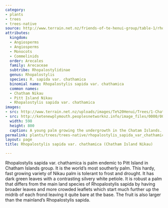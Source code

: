```yaml
---
category:
- plants
- trees
- trees-native
source: http://www.terrain.net.nz/friends-of-te-henui-group/table-1/rhopalostylis-sapida-var-chathamica-chatham-island-nikau.html
attributes:
  kingdom:
  - Angiosperms
  - Angiosperms
  - Monocots
  - Commelinids
  order: Arecales
  family: Arecaceae
  subtribe: Rhopalostylidinae
  genus: Rhopalostylis
  species: R. sapida var. chathamica
  binomial name: Rhopalostylis sapida var. chathamica
  common names:
  - Chatham Nikau
  - Pitt Island Nikau
  - Rhopalostylis sapida var. chathamica
images:
- src: http://www.terrain.net.nz/uploads/images/Te%20Henui/Trees/1-ChathamsNikau267.jpg
- src: http://ketenewplymouth.peoplesnetworknz.info/image_files/0000/0011/5098/1-1-Chatham_Island_Nikau_a.JPG
  width: 598
  height: 800
  caption: A young palm growing the undergrowth in the Chatam Islands.
permalink: plants/trees/trees-native/rhopalostylis_sapida_var_chathamica.html
layout: page
title: Rhopalostylis sapida var. chathamica (Chatham Island Nikau)

---
```

Rhopalostylis sapida var. chathamica is palm endemic to Pitt Island in Chatham Islands group. It is the world’s most southerly palm. This hardy, fast growing variety of Nikau palm is tolerant to frost and drought. It has dark green leaves with a contrasting silvery white petiole. It is robust a palm that differs from the main land species of Rhopalostylis sapida by having broader leaves and more crowded leaflets which start much further up the midrib of each frond leaving it quite bare at the base. The fruit is also larger than the mainland’s Rhopalostylis sapida.

